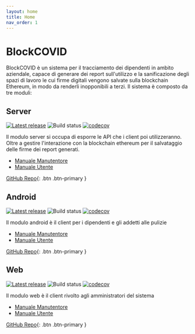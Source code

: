 ```yaml
---
layout: home
title: Home
nav_order: 1
---
```

# BlockCOVID
BlockCOVID è un sistema per il tracciamento dei dipendenti in ambito aziendale,
capace di generare dei report sull'utilizzo e la sanificazione degli spazi di lavoro
le cui firme digitali vengono salvate sulla blockchain Ethereum, in modo da renderli
inopponibili a terzi. Il sistema è composto da tre moduli:

## Server

[![Latest release](https://badgen.net/github/release/SwevenSoftware/BlockCOVID-server)](https://github.com/SwevenSoftware/BlockCOVID-server/releases/latest)
![Build status](https://github.com/SwevenSoftware/BlockCOVID-server/actions/workflows/build-server.yml/badge.svg)
[![codecov](https://codecov.io/gh/SwevenSoftware/BlockCOVID-server/branch/develop/graph/badge.svg)](https://codecov.io/gh/SwevenSoftware/BlockCOVID-server)

Il modulo server si occupa di esporre le API che i client poi
utilizzeranno. Oltre a gestire l'interazione con la blockchain
ethereum per il salvataggio delle firme dei report generati.

- [Manuale Manutentore](/manutentore/server)
- [Manuale Utente](/utente/server)

<!-- [Manuale Manutentore](/manutentore/server){: .btn .btn-primary } 
# [Manuale Utente](/utente/server){: .btn .btn-primary } -->
[GitHub Repo](https://github.com/SwevenSoftware/BlockCOVID-server){: .btn .btn-primary }


## Android

[![Latest release](https://badgen.net/github/release/SwevenSoftware/BlockCOVID-android)](https://github.com/SwevenSoftware/BlockCOVID-android/releases/latest)
![Build status](https://github.com/SwevenSoftware/BlockCOVID-android/actions/workflows/build-app.yml/badge.svg)
[![codecov](https://codecov.io/gh/SwevenSoftware/BlockCOVID-android/branch/develop/graph/badge.svg)](https://codecov.io/gh/SwevenSoftware/BlockCOVID-android)

Il modulo android è il client per i dipendenti e gli addetti alle pulizie

- [Manuale Manutentore](/manutentore/android)
- [Manuale Utente](/utente/android)

[GitHub Repo](https://github.com/SwevenSoftware/BlockCOVID-android){: .btn .btn-primary }

## Web
[![Latest release](https://badgen.net/github/release/SwevenSoftware/BlockCOVID-web)](https://github.com/SwevenSoftware/BlockCOVID-web/releases/latest)
![Build status](https://github.com/SwevenSoftware/BlockCOVID-web/actions/workflows/build-bundle.yml/badge.svg)
[![codecov](https://codecov.io/gh/SwevenSoftware/BlockCOVID-web/branch/develop/graph/badge.svg)](https://codecov.io/gh/SwevenSoftware/BlockCOVID-web)

Il modulo web è il client rivolto agli amministratori del sistema

- [Manuale Manutentore](/manutentore/web)
- [Manuale Utente](/utente/web)

[GitHub Repo](https://github.com/SwevenSoftware/BlockCOVID-web){: .btn .btn-primary }
